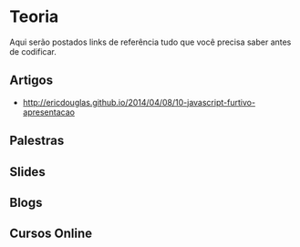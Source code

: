 Teoria
=========================

Aqui serão postados links de referência tudo que você precisa saber antes de codificar.

Artigos
-------
- http://ericdouglas.github.io/2014/04/08/10-javascript-furtivo-apresentacao

Palestras
---------

Slides
------

Blogs
-----

Cursos Online
--------------